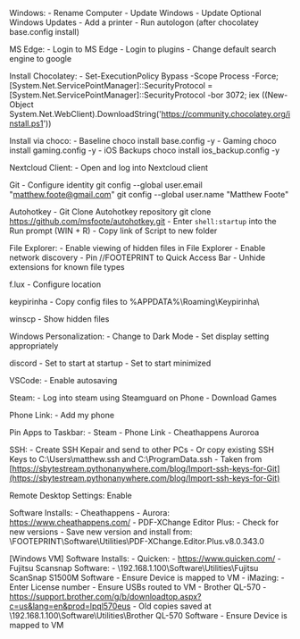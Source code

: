 Windows:
	- Rename Computer
	- Update Windows
	- Update Optional Windows Updates
	- Add a printer
	- Run autologon (after chocolatey base.config install)

MS Edge:
	- Login to MS Edge
	- Login to plugins
	- Change default search engine to google

Install Chocolatey:
	- Set-ExecutionPolicy Bypass -Scope Process -Force; [System.Net.ServicePointManager]::SecurityProtocol = [System.Net.ServicePointManager]::SecurityProtocol -bor 3072; iex ((New-Object System.Net.WebClient).DownloadString('https://community.chocolatey.org/install.ps1'))

Install via choco:
	- Baseline
  		choco install base.config -y
	- Gaming
  		choco install gaming.config -y
	- iOS Backups
  		choco install ios_backup.config -y

Nextcloud Client:
	- Open and log into Nextcloud client

Git
	- Configure identity
		git config --global user.email "matthew.foote@gmail.com"
		git config --global user.name "Matthew Foote"

Autohotkey
	- Git Clone Autohotkey repository
		git clone https://github.com/msfoote/autohotkey.git
	- Enter `shell:startup` into the Run prompt (WIN + R)
	- Copy link of Script to new folder


File Explorer:
	- Enable viewing of hidden files in File Explorer
	- Enable network discovery
	- Pin //FOOTEPRINT to Quick Access Bar
	- Unhide extensions for known file types

f.lux
	- Configure location

keypirinha
	- Copy config files to %APPDATA%\Roaming\Keypirinha\

winscp
	- Show hidden files

Windows Personalization:
	- Change to Dark Mode
	- Set display setting appropriately

discord
	- Set to start at startup
	- Set to start minimized

VSCode:
	- Enable autosaving

Steam:
	- Log into steam using Steamguard on Phone
	- Download Games

Phone Link:
	- Add my phone

Pin Apps to Taskbar:
	- Steam
	- Phone Link
	- Cheathappens Auroroa

SSH:
	- Create SSH Kepair and send to other PCs
	- Or copy existing SSH Keys to C:\Users\matthew\.ssh and C:\ProgramData\.ssh
		- Taken from [https://sbytestream.pythonanywhere.com/blog/Import-ssh-keys-for-Git](https://sbytestream.pythonanywhere.com/blog/Import-ssh-keys-for-Git)

Remote Desktop Settings: Enable

Software Installs:
	- Cheathappens - Aurora: https://www.cheathappens.com/
	- PDF-XChange Editor Plus:
		- Check for new versions
		- Save new version and install from: \\FOOTEPRINT\Software\Utilities\PDF-XChange.Editor.Plus.v8.0.343.0

[Windows VM]
  Software Installs:
    - Quicken:
      - https://www.quicken.com/
    - Fujitsu Scansnap Software:
      - \\192.168.1.100\Software\Utilities\Fujitsu ScanSnap S1500M Software
      - Ensure Device is mapped to VM
    - iMazing:
      - Enter License number
      - Ensure USBs routed to VM
    - Brother QL-570
      - https://support.brother.com/g/b/downloadtop.aspx?c=us&lang=en&prod=lpql570eus
      - Old copies saved at \\192.168.1.100\Software\Utilities\Brother QL-570 Software
      - Ensure Device is mapped to VM
